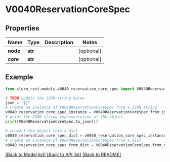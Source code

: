 # V0040ReservationCoreSpec


## Properties

Name | Type | Description | Notes
------------ | ------------- | ------------- | -------------
**node** | **str** |  | [optional] 
**core** | **str** |  | [optional] 

## Example

```python
from slurm_rest.models.v0040_reservation_core_spec import V0040ReservationCoreSpec

# TODO update the JSON string below
json = "{}"
# create an instance of V0040ReservationCoreSpec from a JSON string
v0040_reservation_core_spec_instance = V0040ReservationCoreSpec.from_json(json)
# print the JSON string representation of the object
print(V0040ReservationCoreSpec.to_json())

# convert the object into a dict
v0040_reservation_core_spec_dict = v0040_reservation_core_spec_instance.to_dict()
# create an instance of V0040ReservationCoreSpec from a dict
v0040_reservation_core_spec_from_dict = V0040ReservationCoreSpec.from_dict(v0040_reservation_core_spec_dict)
```
[[Back to Model list]](../README.md#documentation-for-models) [[Back to API list]](../README.md#documentation-for-api-endpoints) [[Back to README]](../README.md)


